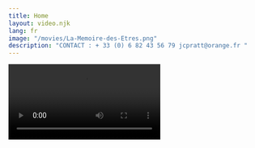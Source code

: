 ```yaml
---
title: Home
layout: video.njk
lang: fr
image: "/movies/La-Memoire-des-Etres.png"
description: "CONTACT : + 33 (0) 6 82 43 56 79 jcpratt@orange.fr "
---
```


<video controls preload >
	<source src="{{website.url}}/movies/examples/flower.webm"
			type="video/mp4">

	Sorry, your browser doesn't support embedded videos.

</video>